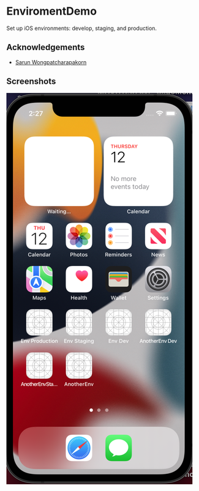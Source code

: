 # EnviromentDemo
Set up iOS environments: develop, staging, and production.


## Acknowledgements

 - [Sarun Wongpatcharapakorn](https://sarunw.com/posts/how-to-set-up-ios-environments)

## Screenshots

![App Screenshot](https://github.com/SheinThuLwin/EnviromentDemo/blob/main/Doc/Screenshot/Screen%20Shot%201.png)

